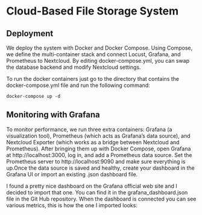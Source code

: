 # Cloud-Based File Storage System

## Deployment
We deploy the system with Docker and Docker Compose. Using Compose, we define the multi-container stack and connect Locust, Grafana, and Prometheus to Nextcloud. By editing docker-compose.yml, you can swap the database backend and modify Nextcloud settings.

To run the docker containers just go to the directory that contains the docker-compose.yml file and run the following command:
```
docker-compose up -d
```

## Monitoring with Grafana
To monitor performance, we run three extra containers: Grafana (a visualization tool), Prometheus (which acts as Grafana’s data source), and Nextcloud Exporter (which works as a bridge between Nextcloud and Prometheus).
After bringing them up with Docker Compose, open Grafana at http://localhost:3000, log in, and add a Prometheus data source. Set the Prometheus server to http://localhost:9090 and make sure everything is up.Once the data source is saved and healthy, create your dashboard in the Grafana UI or import an existing .json dashboard file.

I found a pretty nice dashboard on the Grafana official web site and I decided to import that one. You can find it in the grafana_dashboard.json file in the Git Hub repository. When the dashboard is connected you can see various metrics, this is how the one I imported looks:






